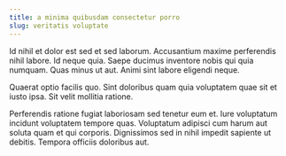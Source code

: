 ```yaml
---
title: a minima quibusdam consectetur porro
slug: veritatis voluptate
---
```


Id nihil et dolor est sed et sed laborum. Accusantium maxime perferendis nihil labore. Id neque quia. Saepe ducimus inventore nobis qui quia numquam. Quas minus ut aut. Animi sint labore eligendi neque.

Quaerat optio facilis quo. Sint doloribus quam quia voluptatem quae sit et iusto ipsa. Sit velit mollitia ratione.

Perferendis ratione fugiat laboriosam sed tenetur eum et. Iure voluptatum incidunt voluptatem tempore quas. Voluptatum adipisci cum harum aut soluta quam et qui corporis. Dignissimos sed in nihil impedit sapiente ut debitis. Tempora officiis doloribus aut.
